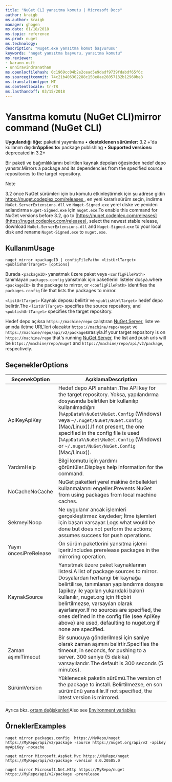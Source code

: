 ```yaml
---
title: "NuGet CLI yansıtma komutu | Microsoft Docs"
author: kraigb
ms.author: kraigb
manager: ghogen
ms.date: 01/18/2018
ms.topic: reference
ms.prod: nuget
ms.technology: 
description: "Nuget.exe yansıtma komut başvurusu"
keywords: "nuget yansıtma başvuru, yansıtma komutu"
ms.reviewer:
- karann-msft
- unniravindranathan
ms.openlocfilehash: 0c1969cc04b2e2cead5e9dadf9739fdabdf65f6c
ms.sourcegitcommit: 74c21b406302288c158e8ae26057132b12960be8
ms.translationtype: MT
ms.contentlocale: tr-TR
ms.lasthandoff: 03/15/2018
---
```

# <a name="mirror-command-nuget-cli"></a><span data-ttu-id="e81f1-104">Yansıtma komutu (NuGet CLI)</span><span class="sxs-lookup"><span data-stu-id="e81f1-104">mirror command (NuGet CLI)</span></span>

<span data-ttu-id="e81f1-105">**Uygulandığı öğe:** paketini yayımlama &bullet; **desteklenen sürümler:** 3.2 +'da kullanım dışıdır</span><span class="sxs-lookup"><span data-stu-id="e81f1-105">**Applies to:** package publishing &bullet; **Supported versions:** deprecated in 3.2+</span></span>

<span data-ttu-id="e81f1-106">Bir paketi ve bağımlılıklarını belirtilen kaynak depoları öğesinden hedef depo yansıtır.</span><span class="sxs-lookup"><span data-stu-id="e81f1-106">Mirrors a package and its dependencies from the specified source repositories to the target repository.</span></span>

> [!NOTE]
> <span data-ttu-id="e81f1-107">3.2 önce NuGet sürümleri için bu komutu etkinleştirmek için şu adrese gidin [ https://nuget.codeplex.com/releases ](https://nuget.codeplex.com/releases), en yeni kararlı sürüm seçin, indirme `NuGet.ServerExtensions.dll` ve `Nuget-Signed.exe` yerel diske ve yeniden adlandırma `Nuget-Signed.exe` için `nuget.exe`.</span><span class="sxs-lookup"><span data-stu-id="e81f1-107">To enable this command for NuGet versions before 3.2, go to [https://nuget.codeplex.com/releases](https://nuget.codeplex.com/releases), select the newest stable release, download `NuGet.ServerExtensions.dll` and `Nuget-Signed.exe` to your local disk and rename `Nuget-Signed.exe` to `nuget.exe`.</span></span>

## <a name="usage"></a><span data-ttu-id="e81f1-108">Kullanım</span><span class="sxs-lookup"><span data-stu-id="e81f1-108">Usage</span></span>

```cli
nuget mirror <packageID | configFilePath> <listUrlTarget> <publishUrlTarget> [options]
```

<span data-ttu-id="e81f1-109">Burada `<packageID>` yansıtmak üzere paket veya `<configFilePath>` tanımlayan `packages.config` yansıtmak için paketlerini listeler dosya.</span><span class="sxs-lookup"><span data-stu-id="e81f1-109">where `<packageID>` is the package to mirror, or `<configFilePath>` identifies the `packages.config` file that lists the packages to mirror.</span></span>

<span data-ttu-id="e81f1-110">`<listUrlTarget>` Kaynak deposu belirtir ve `<publishUrlTarget>` hedef depo belirtir.</span><span class="sxs-lookup"><span data-stu-id="e81f1-110">The `<listUrlTarget>` specifies the source repository, and `<publishUrlTarget>` specifies the target repository.</span></span>

<span data-ttu-id="e81f1-111">Hedef depo açıksa `https://machine/repo` çalıştıran [NuGet.Server](../hosting-packages/nuget-server.md), liste ve anında iletme URL'leri olacaktır `https://machine/repo/nuget` ve `https://machine/repo/api/v2/package`sırasıyla.</span><span class="sxs-lookup"><span data-stu-id="e81f1-111">If your target repository is on `https://machine/repo` that's running [NuGet.Server](../hosting-packages/nuget-server.md), the list and push urls will be `https://machine/repo/nuget` and `https://machine/repo/api/v2/package`, respectively.</span></span>

## <a name="options"></a><span data-ttu-id="e81f1-112">Seçenekler</span><span class="sxs-lookup"><span data-stu-id="e81f1-112">Options</span></span>

| <span data-ttu-id="e81f1-113">Seçenek</span><span class="sxs-lookup"><span data-stu-id="e81f1-113">Option</span></span> | <span data-ttu-id="e81f1-114">Açıklama</span><span class="sxs-lookup"><span data-stu-id="e81f1-114">Description</span></span> |
| --- | --- |
| <span data-ttu-id="e81f1-115">ApiKey</span><span class="sxs-lookup"><span data-stu-id="e81f1-115">ApiKey</span></span> | <span data-ttu-id="e81f1-116">Hedef depo API anahtarı.</span><span class="sxs-lookup"><span data-stu-id="e81f1-116">The API key for the target repository.</span></span> <span data-ttu-id="e81f1-117">Yoksa, yapılandırma dosyasında belirtilen bir kullanılıp kullanılmadığını (`%AppData%\NuGet\NuGet.Config` (Windows) veya `~/.nuget/NuGet/NuGet.Config` (Mac/Linux)).</span><span class="sxs-lookup"><span data-stu-id="e81f1-117">If not present,  the one specified in the config file is used (`%AppData%\NuGet\NuGet.Config` (Windows) or `~/.nuget/NuGet/NuGet.Config` (Mac/Linux)).</span></span> |
| <span data-ttu-id="e81f1-118">Yardım</span><span class="sxs-lookup"><span data-stu-id="e81f1-118">Help</span></span> | <span data-ttu-id="e81f1-119">Bilgi komutu için yardımı görüntüler.</span><span class="sxs-lookup"><span data-stu-id="e81f1-119">Displays help information for the command.</span></span> |
| <span data-ttu-id="e81f1-120">NoCache</span><span class="sxs-lookup"><span data-stu-id="e81f1-120">NoCache</span></span> | <span data-ttu-id="e81f1-121">NuGet paketleri yerel makine önbellekleri kullanmalarını engeller.</span><span class="sxs-lookup"><span data-stu-id="e81f1-121">Prevents NuGet from using packages from local machine caches.</span></span> |
| <span data-ttu-id="e81f1-122">Sekmeyi</span><span class="sxs-lookup"><span data-stu-id="e81f1-122">Noop</span></span> | <span data-ttu-id="e81f1-123">Ne uygulanır ancak işlemleri gerçekleştirmez kaydeder; İtme işlemleri için başarı varsayar.</span><span class="sxs-lookup"><span data-stu-id="e81f1-123">Logs what would be done but does not perform the actions; assumes success for push operations.</span></span> |
| <span data-ttu-id="e81f1-124">Yayın öncesi</span><span class="sxs-lookup"><span data-stu-id="e81f1-124">PreRelease</span></span> | <span data-ttu-id="e81f1-125">Ön sürüm paketlerini yansıtma işlemi içerir.</span><span class="sxs-lookup"><span data-stu-id="e81f1-125">Includes prerelease packages in the mirroring operation.</span></span> |
| <span data-ttu-id="e81f1-126">Kaynak</span><span class="sxs-lookup"><span data-stu-id="e81f1-126">Source</span></span> | <span data-ttu-id="e81f1-127">Yansıtmak üzere paket kaynaklarının listesi.</span><span class="sxs-lookup"><span data-stu-id="e81f1-127">A list of package sources to mirror.</span></span> <span data-ttu-id="e81f1-128">Dosyalardan herhangi bir kaynağa belirtilirse, tanımlanan yapılandırma dosyası (apikey ile yapılan yukarıdaki bakın) kullanılır, nuget.org için Hiçbiri belirtilmezse, varsayılan olarak ayarlanıyor.</span><span class="sxs-lookup"><span data-stu-id="e81f1-128">If no sources are specified, the ones defined in the config file (see ApiKey above) are used, defaulting to nuget.org if none are specified.</span></span> |
| <span data-ttu-id="e81f1-129">Zaman aşımı</span><span class="sxs-lookup"><span data-stu-id="e81f1-129">Timeout</span></span> | <span data-ttu-id="e81f1-130">Bir sunucuya gönderilmesi için saniye olarak zaman aşımını belirtir.</span><span class="sxs-lookup"><span data-stu-id="e81f1-130">Specifies the timeout, in seconds, for pushing to a server.</span></span> <span data-ttu-id="e81f1-131">300 saniye (5 dakika) varsayılandır.</span><span class="sxs-lookup"><span data-stu-id="e81f1-131">The default is 300 seconds (5 minutes).</span></span> |
| <span data-ttu-id="e81f1-132">Sürüm</span><span class="sxs-lookup"><span data-stu-id="e81f1-132">Version</span></span> | <span data-ttu-id="e81f1-133">Yüklenecek paketin sürümü.</span><span class="sxs-lookup"><span data-stu-id="e81f1-133">The version of the package to install.</span></span> <span data-ttu-id="e81f1-134">Belirtilmezse, en son sürümünü yansıtılır.</span><span class="sxs-lookup"><span data-stu-id="e81f1-134">If not specified, the latest version is mirrored.</span></span> |

<span data-ttu-id="e81f1-135">Ayrıca bkz. [ortam değişkenleri](cli-ref-environment-variables.md)</span><span class="sxs-lookup"><span data-stu-id="e81f1-135">Also see [Environment variables](cli-ref-environment-variables.md)</span></span>

## <a name="examples"></a><span data-ttu-id="e81f1-136">Örnekler</span><span class="sxs-lookup"><span data-stu-id="e81f1-136">Examples</span></span>

```cli
nuget mirror packages.config  https://MyRepo/nuget https://MyRepo/api/v2/package -source https://nuget.org/api/v2 -apikey myApiKey -nocache

nuget mirror Microsoft.AspNet.Mvc https://MyRepo/nuget https://MyRepo/api/v2/package -version 4.0.20505.0

nuget mirror Microsoft.Net.Http https://MyRepo/nuget https://MyRepo/api/v2/package -prerelease
```
